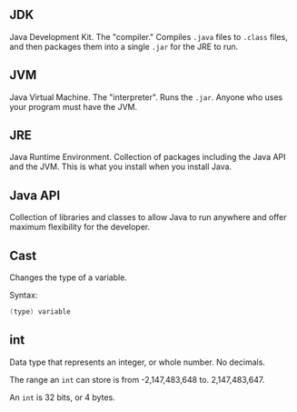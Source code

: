 ## JDK

Java Development Kit. The "compiler." Compiles `.java` files to `.class` files, and then packages them into a single `.jar` for the JRE to run.

## JVM

Java Virtual Machine. The "interpreter". Runs the `.jar`. Anyone who uses your program must have the JVM.

## JRE

Java Runtime Environment. Collection of packages including the Java API and the JVM. This is what you install when you install Java.

## Java API

Collection of libraries and classes to allow Java to run anywhere and offer maximum flexibility for the developer.

## Cast

Changes the type of a variable.

Syntax:
```java
(type) variable
```

## int

Data type that represents an integer, or whole number. No decimals.

The range an `int` can store is from -2,147,483,648 to. 2,147,483,647.

An `int` is 32 bits, or 4 bytes.
